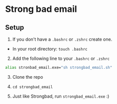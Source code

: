 # Strong bad email

## Setup

1. If you don't have a `.bashrc` or `.zshrc` create one.

- In your root directory: `touch .bashrc`

2. Add the following line to your `.bashrc` or `.zshrc`

```bash
alias stronbad_email.exe="sh strongbad_email.sh"
```

3. Clone the repo

4. `cd strongbad_email`

5. Just like Strongbad, run `strongbad_email.exe` :)

